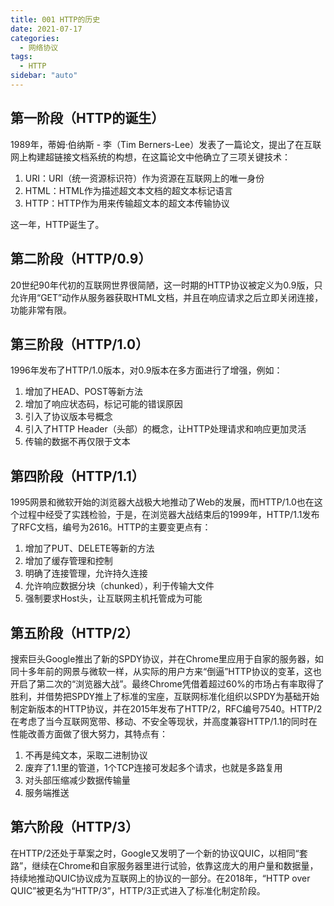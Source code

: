 ```yaml
---
title: 001 HTTP的历史
date: 2021-07-17
categories:
  - 网络协议
tags:
  - HTTP
sidebar: "auto"
---
```


## 第一阶段（HTTP的诞生）
1989年，蒂姆·伯纳斯 - 李（Tim Berners-Lee）发表了一篇论文，提出了在互联网上构建超链接文档系统的构想，在这篇论文中他确立了三项关键技术：
1. URI：URI（统一资源标识符）作为资源在互联网上的唯一身份
2. HTML：HTML作为描述超文本文档的超文本标记语言
3. HTTP：HTTP作为用来传输超文本的超文本传输协议

这一年，HTTP诞生了。

## 第二阶段（HTTP/0.9）
20世纪90年代初的互联网世界很简陋，这一时期的HTTP协议被定义为0.9版，只允许用“GET”动作从服务器获取HTML文档，并且在响应请求之后立即关闭连接，功能非常有限。

## 第三阶段（HTTP/1.0）
1996年发布了HTTP/1.0版本，对0.9版本在多方面进行了增强，例如：
1. 增加了HEAD、POST等新方法
2. 增加了响应状态码，标记可能的错误原因
3. 引入了协议版本号概念
4. 引入了HTTP Header（头部）的概念，让HTTP处理请求和响应更加灵活
5. 传输的数据不再仅限于文本

## 第四阶段（HTTP/1.1）
1995网景和微软开始的浏览器大战极大地推动了Web的发展，而HTTP/1.0也在这个过程中经受了实践检验，于是，在浏览器大战结束后的1999年，HTTP/1.1发布了RFC文档，编号为2616。HTTP的主要变更点有：
1. 增加了PUT、DELETE等新的方法
2. 增加了缓存管理和控制
3. 明确了连接管理，允许持久连接
4. 允许响应数据分块（chunked），利于传输大文件
5. 强制要求Host头，让互联网主机托管成为可能

## 第五阶段（HTTP/2）
搜索巨头Google推出了新的SPDY协议，并在Chrome里应用于自家的服务器，如同十多年前的网景与微软一样，从实际的用户方来“倒逼”HTTP协议的变革，这也开启了第二次的“浏览器大战”。最终Chrome凭借着超过60%的市场占有率取得了胜利，并借势把SPDY推上了标准的宝座，互联网标准化组织以SPDY为基础开始制定新版本的HTTP协议，并在2015年发布了HTTP/2，RFC编号7540。HTTP/2在考虑了当今互联网宽带、移动、不安全等现状，并高度兼容HTTP/1.1的同时在性能改善方面做了很大努力，其特点有：
1. 不再是纯文本，采取二进制协议
2. 废弃了1.1里的管道，1个TCP连接可发起多个请求，也就是多路复用
3. 对头部压缩减少数据传输量
4. 服务端推送

## 第六阶段（HTTP/3）
在HTTP/2还处于草案之时，Google又发明了一个新的协议QUIC，以相同“套路”，继续在Chrome和自家服务器里进行试验，依靠这庞大的用户量和数据量，持续地推动QUIC协议成为互联网上的协议的一部分。在2018年，“HTTP over QUIC”被更名为“HTTP/3”，HTTP/3正式进入了标准化制定阶段。